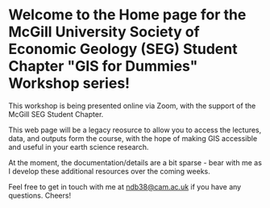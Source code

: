 # Welcome to the Home page for the McGill University Society of Economic Geology (SEG) Student Chapter "GIS for Dummies" Workshop series!

This workshop is being presented online via Zoom, with the support of the McGill SEG Student Chapter. 

This web page will be a legacy reosurce to allow you to access the lectures, data, and outputs form the course, with the hope of making GIS accessible and useful in your earth science research. 

At the moment, the documentation/details are a bit sparse - bear with me as I develop these additional resources over the coming weeks. 

Feel free to get in touch with me at ndb38@cam.ac.uk if you have any questions. Cheers!
